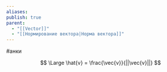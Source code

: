 ```yaml
---
aliases: 
publish: true
parent:
  - "[[Vector]]"
  - "[[Нормирование вектора|Норма вектора]]"
---
```

#анки

$$
\Large \hat{v} = \frac{\vec{v}}{||\vec{v}||}
$$














